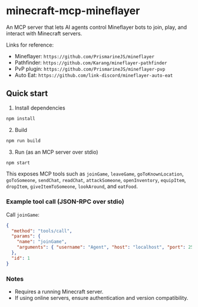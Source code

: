# minecraft-mcp-mineflayer
An MCP server that lets AI agents control Mineflayer bots to join, play, and interact with Minecraft servers.

Links for reference:
- Mineflayer: `https://github.com/PrismarineJS/mineflayer`
- Pathfinder: `https://github.com/Karang/mineflayer-pathfinder`
- PvP plugin: `https://github.com/PrismarineJS/mineflayer-pvp`
- Auto Eat: `https://github.com/link-discord/mineflayer-auto-eat`

## Quick start

1. Install dependencies
```bash
npm install
```

2. Build
```bash
npm run build
```

3. Run (as an MCP server over stdio)
```bash
npm start
```

This exposes MCP tools such as `joinGame`, `leaveGame`, `goToKnownLocation`, `goToSomeone`, `sendChat`, `readChat`, `attackSomeone`, `openInventory`, `equipItem`, `dropItem`, `giveItemToSomeone`, `lookAround`, and `eatFood`.

### Example tool call (JSON-RPC over stdio)
Call `joinGame`:
```json
{
  "method": "tools/call",
  "params": {
    "name": "joinGame",
    "arguments": { "username": "Agent", "host": "localhost", "port": 25565 }
  },
  "id": 1
}
```

### Notes
- Requires a running Minecraft server.
- If using online servers, ensure authentication and version compatibility.
